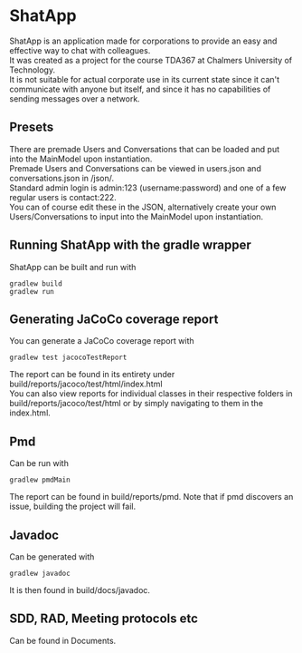 ﻿# ShatApp
ShatApp is an application made for corporations to provide an easy and effective way to chat with colleagues.\
It was created as a project for the course TDA367 at Chalmers University of Technology. \
It is not suitable for actual corporate use in its current state since it can't communicate with anyone but itself, and since it has no capabilities of sending messages over a network.
 ## Presets
There are premade Users and Conversations that can be loaded and put into the MainModel upon instantiation. \
Premade Users and Conversations can be viewed in users.json and conversations.json in /json/. \
Standard admin login is admin:123 (username:password) and one of a few regular users is contact:222. \
You can of course edit these in the JSON, alternatively create your own Users/Conversations to input into the MainModel upon instantiation.
## Running ShatApp with the gradle wrapper
ShatApp can be built and run with

```
gradlew build
gradlew run
```

## Generating JaCoCo coverage report
You can generate a JaCoCo coverage report with

```
gradlew test jacocoTestReport
```

The report can be found in its entirety under build/reports/jacoco/test/html/index.html \
You can also view reports for individual classes in their respective folders in build/reports/jacoco/test/html or by simply navigating to them in the index.html.

## Pmd
Can be run with

```
gradlew pmdMain
```
The report can be found in build/reports/pmd. Note that if pmd discovers an issue, building the project will fail.

## Javadoc
Can be generated with

```
gradlew javadoc
```

It is then found in build/docs/javadoc.
## SDD, RAD, Meeting protocols etc
Can be found in Documents.
